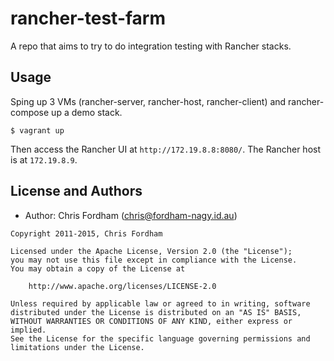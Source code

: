 # rancher-test-farm

A repo that aims to try to do integration testing with Rancher stacks.

## Usage

Sping up 3 VMs (rancher-server, rancher-host, rancher-client) and rancher-compose up a demo stack.

    $ vagrant up

Then access the Rancher UI at `http://172.19.8.8:8080/`. The Rancher host is at `172.19.8.9`.

License and Authors
-------------------
- Author: Chris Fordham (<chris@fordham-nagy.id.au>)

```text
Copyright 2011-2015, Chris Fordham

Licensed under the Apache License, Version 2.0 (the "License");
you may not use this file except in compliance with the License.
You may obtain a copy of the License at

    http://www.apache.org/licenses/LICENSE-2.0

Unless required by applicable law or agreed to in writing, software
distributed under the License is distributed on an "AS IS" BASIS,
WITHOUT WARRANTIES OR CONDITIONS OF ANY KIND, either express or implied.
See the License for the specific language governing permissions and
limitations under the License.
```
